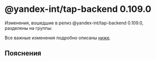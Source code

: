 # @yandex-int/tap-backend 0.109.0

<!-- ЧЕЛОВЕЧЕСКОЕ ВСТУПЛЕНИЕ -->

Изменения, вошедшие в релиз @yandex-int/tap-backend 0.109.0, разделены на группы:

Все важные изменения подробно описаны [ниже](#Пояснения).

## Пояснения

